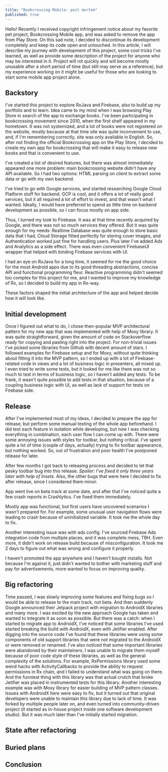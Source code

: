 ```yaml
---
title: "Bookcrossing Mobile: post mortem"
published: true 
---
```


Hello! Recently I received copyright infringement notice about my favorite pet project, Bookcrossing Mobile app, and was asked to remove the app from Play Store. On this sad note, I decided to discontinue its development completely and keep its code open and untouched. In this article, I will describe my journey with development of this project, some cool tricks I've learned, as well as provide some description of the project for anyone who may be interested in it. Project will rot quickly and will become mostly unusable after a short period of time (but still may serve as a reference), but my experience working on it might be useful for those who are looking to start some mobile app project alone.

## Backstory

I've started this project to explore RxJava and Firebase, also to build up my portfolio and to learn. Idea came to my mind when I was browsing Play Store in search of the app to exchange books. I've been participating in bookcrossing movement since 2010, when the first shelf appeared in my hometown. It was not systemized, and a lot of books were not registered on the website, mostly because at that time site was quite inconvenient to use, and, if I'm remembering correctly, site was only available in English. So, after not finding the official Bookcrossing app on the Play Store, I decided to create my own app for bookcrossing that will make it easy to release new books and that is convenient to use.

I've created a list of desired features, but there was almost immediately appeared one more problem: main bookcrossing website didn't have any API available. So I had two options: HTML parsing on client to extract some data or go with my own backend.

I've tried to go with Google services, and started researching Google Cloud Platform stuff for backend. GCP is cool, and it offers a lot of really good services, but it all required a lot of effort to invest, and that wasn't what I wanted. Ideally, I would have preferred to spend as little time on backend development as possible, so I can focus mostly on app side.

Thus, I turned my look to Firebase. It was at that time recently acquired by Google, and there was not so much services they offered. But it was quite enough for my needs: Realtime Database was quite enough to store basic data that I had, Cloud Storage fitted perfectly for storing cover images, and Authentication worked just fine for handling users. Plus later I've added Ads and Analytics as a side effect. There was even convenient FirebaseUI wrapper that helped with binding Firebase services with UI.

I had an eye on RxJava for a long time, it seemed for me the good choice for the most Android apps due to its good threading abstractions, concise API and functional programming fleur. Reactive programming didn't seemed too complex for this project for me, and I wanted to improve my knowledge of Rx, so I decided to build my app in Rx-way.

These factors shaped the initial architecture of the app and helped decide how it will look like.

## Initial development

Once I figured out what to do, I chose then-popular MVP architectural pattern for my new app that was implemented with help of Moxy library. It was quite straightforward, given the amount of code on Stackoverflow ready for copying and pasting right into the project. For non-trivial issues I've picked some libraries from Github with decent amount of stars. I followed examples for Firebase setup and for Moxy, without quite thinking about fitting it into the MVP pattern, so I ended up with a lot of Firebase-related code in views and a lot of business logic in presenters, all mixed up. I even tried to write some tests, but it looked for me like there was not so much to test in terms of business logic, so I haven't added any tests. To be frank, it wasn't quite possible to add tests in that situation, because of a coupling business logic with UI, as well as lack of support for tests on Firebase side.

## Release

After I've implemented most of my ideas, I decided to prepare the app for release, but perform some manual testing of the whole app beforehand. I did test each feature in isolation while developing, but now I was checking everything in combination, each user flow I can come up with. There were some annoying issues with styles for toolbar, but nothing critical. I've spent quite a lot of time (couple of days, actually) trying to fix toolbar appearance, but nothing worked. So, out of frustration and poor health I've postponed release for later.

After few months I got back to releasing process and decided to let that pesky toolbar bug into this release. _Spoiler: I've fixed it only three years later with help of Insets._ Also, the other bugs that were here I decided to fix after release, since I considered them minor.

App went live on beta track at some date, and after that I've noticed quite a few crash reports in Crashlytics. I've fixed them immediately.

Mostly app was functional, but first users have uncovered scenarios I wasn't prepared for. For example, some unusual user navigation flows were leading to crash because of uninitialized variable. It took me the whole day to fix.

Another interesting issue was with ads config. I've sourced Firebase Ads integration code from multiple places, and it was complete mess, TBH. Even more, it didn't work on release build because of misconfiguration. It took me 2 days to figure out what was wrong and configure it properly.

I haven't promoted the app anywhere and I haven't bought installs. Not because I'm against it, just didn't wanted to bother with marketing stuff and pay for advertisements, more wanted to focus on improving quality.

## Big refactoring

Time passed, I was slowly improving some features and fixing bugs so I would be able to release to the main track, not beta. And then suddenly Google announced their Jetpack project with migration to AndroidX libraries and many more. I was excited by the new approach Google has taken and wanted to integrate it as soon as possible. But there was a catch: when I started to migrate app to AndroidX, I've noticed that some libraries I've used started breaking the build with AndroidX, even with Jetifier enabled. After digging into the source code I've found that these libraries were using some components of old support libraries that were not migrated to the AndroidX or were removed or renamed. I've also noticed that some important libraries were abandoned by their maintainers. I was unable to migrate them myself because of poor code style of these libraries, as well as the general complexity of the solutions. For example, RxPermissions library used some weird hacks with ActivityCallbacks to provide the ability to request permissions in Rx chain, and I failed to understand what was going on there. And the funniest thing with this library was that actual crutch that broke Jetifier was placed in instrumented tests for this library. Another interesting example was with Moxy library for easier building of MVP pattern classes. Issues with AndroidX here were easy to fix, but it turned out that original developers were unable to maintain this library due to lack of time. It was forked by multiple people later on, and even turned into community-driven project (it started as in-house project inside one software development studio). But it was much later than I've initially started migration.

## State after refactoring

## Buried plans

## Conclusion
